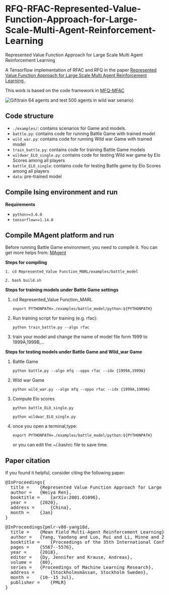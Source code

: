# RFQ-RFAC-Represented-Value-Function-Approach-for-Large-Scale-Multi-Agent-Reinforcement-Learning
Represented Value Function Approach for Large Scale Multi Agent Reinforcement Learning

A Tensorflow implementation of RFAC and RFQ in the paper [Represented Value Function Approach for Large Scale Multi Agent Reinforcement Learning ](https://arxiv.org/abs/2001.01096).

 This work is based on the code framework in [MFQ-MFAC](https://github.com/mlii/mfrl.git)
 
 ![Gif](https://github.com/renweiya/RFQ-RFAC/blob/master/2.gif)(train 64 agents and test 500 agents in wild war senario)

## Code structure

- `./examples/`: contains scenarios for Game and models.
- `battle.py`: contains code for running Battle Game with trained model
- `wild_war.py`: contains code for running Wild war Game with trained model
- `train_battle.py`: contains code for training Battle Game models
- `wildwar_ELO_single.py`: contains code for testing Wild war game by Elo Scores among all players
- `battle_ELO_single`: contains code for testing Battle game by Elo Scores among all players
- `data`: pre-trained model
## Compile Ising environment and run

**Requirements**
- `python>=3.6.0`
- `tensorflow>=1.14.0`

## Compile MAgent platform and run

Before running Battle Game environment, you need to compile it. You can get more helps from: [MAgent](https://github.com/geek-ai/MAgent) 

**Steps for compiling**

`1. cd Represented_Value Function_MARL/examples/battle_model`

`2. bash build.sh`

**Steps for training models under Battle Game settings**

1. cd Represented_Value Function_MARL

   `export PYTHONPATH=./examples/battle_model/python:${PYTHONPATH}`

2. Run training script for training (e.g. rfac):

   `python train_battle.py --algo rfac`

3. train your model and change the name of model file form 1999 to 1999A,1999B,...

**Steps for testing models under Battle Game and Wild_war Game**

1. Battle Game

   `python battle.py --algo mfq --oppo rfac --idx {1999A,1999A}`

2. Wild war Game

   `python wild_war.py --algo mfq --oppo rfac --idx {1999A,1999A}`

3. Compute Elo scores

   `python battle_ELO_single.py`

   `python wildwar_ELO_single.py`

7. once you open a terminal,type:

   `export PYTHONPATH=./examples/battle_model/python:${PYTHONPATH}`

   or you can edit the ~/.bashrc file to save time. 

## Paper citation
If you found it helpful, consider citing the following paper:
<pre>
@InProceedings{
  title = 	 {Represented Value Function Approach for Large Scale Multi Agent Reinforcement Learning},
  author = 	 {Weiya Ren},
  booktitle = 	 {arXiv:2001.01096},
  year = 	 {2020},
  address = 	 {China},
  month = 	 {Jan}
}
</pre>
<pre>
@InProceedings{pmlr-v80-yang18d,
  title = 	 {Mean Field Multi-Agent Reinforcement Learning},
  author = 	 {Yang, Yaodong and Luo, Rui and Li, Minne and Zhou, Ming and Zhang, Weinan and Wang, Jun},
  booktitle = 	 {Proceedings of the 35th International Conference on Machine Learning},
  pages = 	 {5567--5576},
  year = 	 {2018},
  editor = 	 {Dy, Jennifer and Krause, Andreas},
  volume = 	 {80},
  series = 	 {Proceedings of Machine Learning Research},
  address = 	 {Stockholmsmässan, Stockholm Sweden},
  month = 	 {10--15 Jul},
  publisher = 	 {PMLR}
}
</pre>
